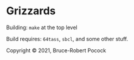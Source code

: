 Grizzards
=====================

Building: `make` at the top level

Build requires: `64tass`, `sbcl`, and some other stuff.

Copyright © 2021, Bruce-Robert Pocock

